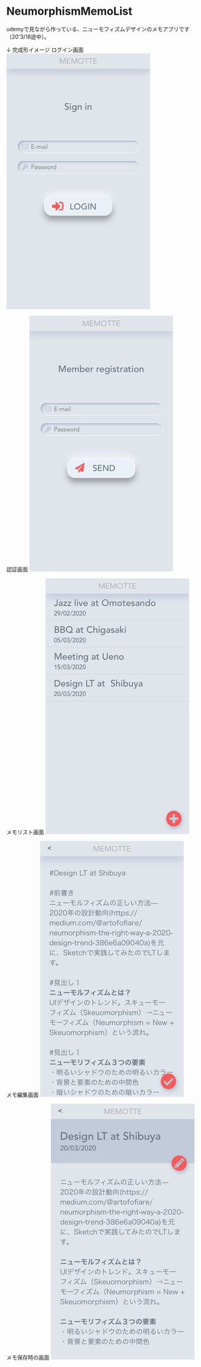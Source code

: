 # NeumorphismMemoList
udemyで見ながら作っている、ニューモフィズムデザインのメモアプリです（20'3/18途中）。

↓ 完成形イメージ
ログイン画面
![Sign in.png](https://github.com/Akisato98/NeumorphismMemoList/blob/master/Sign%20in.png)
<br clear="both">

認証画面 
![Member registration.png](https://github.com/Akisato98/NeumorphismMemoList/blob/master/Member%20registration.png)
<br clear="both">

メモリスト画面 
![Memolist.png](https://github.com/Akisato98/NeumorphismMemoList/blob/master/Memolist.png)
<br clear="both">

メモ編集画面 
![Memolist Edit.png](https://github.com/Akisato98/NeumorphismMemoList/blob/master/Memolist%20Edit.png)
<br clear="both">

メモ保存時の画面 
![Memolist Show.png](https://github.com/Akisato98/NeumorphismMemoList/blob/master/Memolist%20Show.png)
<br clear="both">

